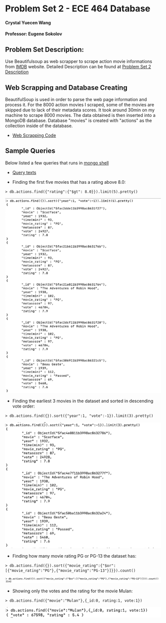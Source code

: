 # Problem Set 2 - ECE 464 Database

#### Crystal Yuecen Wang
#### Professor: Eugene Sokolov

## Problem Set Description:
Use Beautifulsoup as web scrapper to scrape action movie informations from [IMDB](https://www.imdb.com/search/title/?genres=action) website. 
Detailed Description can be found at [Problem Set 2 Description](https://github.com/eugsokolov/ece464-databases/blob/master/assignments/problem-set-2.md)

## Web Scrapping and Database Creating
BeautifulSoup is used in order to parse the web page information and process it. For the 8000 action movies I scraped, some of the movies are skipped due to lack of their metadata scores. It took around 30min on my machine to scrape 8000 movies. The data obtained is then inserted into a MongoDB database. Database "movies" is created with "actions" as the collection inside of the database.
*  [Web Scrapping Code](problem_set2.py)

## Sample Queries
Below listed a few queries that runs in [mongo shell](https://docs.mongodb.com/manual/mongo)
* [Query texts](sample_queries.txt)

* Finding the first five movies that has a rating above 8.0:

```
> db.actions.find({"rating":{"$gt": 8.0}}).limit(5).pretty()
```
 <p align="center">
  <img src="image/example4.png">
  </p>

* Finding the earliest 3 movies in the dataset and sorted in descending vote order:
```
> db.actions.find({}).sort({"year":1, "vote":-1}).limit(3).pretty()
```
 <p align="center">
  <img src="image/example3.png">
  </p>

* Finding how many movie rating PG or PG-13 the dataset has:

```
> db.actions.find({}).sort({"movie_rating":{"$or":[{"movie_rating":"PG"},{"movie_rating":"PG-13"}]}}).count()
```
 <p align="center">
  <img src="image/example2.png">
  </p>

* Showing only the votes and the rating for the movie Mulan:

```
> db.actions.find({"movie":"Mulan"},{_id:0, rating:1, vote:1})
```
 <p align="center">
  <img src="image/example1.png">
  </p>
